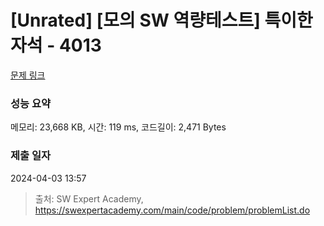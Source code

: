 # [Unrated] [모의 SW 역량테스트] 특이한 자석 - 4013 

[문제 링크](https://swexpertacademy.com/main/code/problem/problemDetail.do?contestProbId=AWIeV9sKkcoDFAVH) 

### 성능 요약

메모리: 23,668 KB, 시간: 119 ms, 코드길이: 2,471 Bytes

### 제출 일자

2024-04-03 13:57



> 출처: SW Expert Academy, https://swexpertacademy.com/main/code/problem/problemList.do